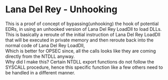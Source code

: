 # Lana Del Rey - Unhooking

This is a proof of concept of bypassing(unhooking) the hook of potential EDRs, in using an unhooked version of Lana Del Rey LoadDll to load DLLs.  
This is basically a reroute of the initial instruction of Lana Del Rey LoadDll that will be executed in private memory and then reroute back into the normal code of Lana Del Rey LoadDll,  
Which is better for OPSEC since, all the calls looks like they are coming directly from the NTDLL anyway.  
Why did I make this? Certain NTDLL export functions do not follow the SYSCALL procedure, hence this specific function like a few others need to be handled in a different manner.
